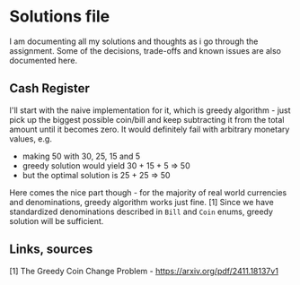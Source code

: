# Solutions file

I am documenting all my solutions and thoughts as i go through the assignment.
Some of the decisions, trade-offs and known issues are also documented here.

## Cash Register

I'll start with the naive implementation for it, which is greedy algorithm - just pick up the biggest possible coin/bill and keep subtracting it from the total amount until it becomes zero.
It would definitely fail with arbitrary monetary values, e.g. 
* making 50 with 30, 25, 15 and 5 
* greedy solution would yield 30 + 15 + 5 => 50
* but the optimal solution is 25 + 25 => 50

Here comes the nice part though - for the majority of real world currencies and denominations, greedy algorithm works just fine. [1]
Since we have standardized denominations described in `Bill` and `Coin` enums, greedy solution will be sufficient.  

## Links, sources
[1] The Greedy Coin Change Problem - https://arxiv.org/pdf/2411.18137v1